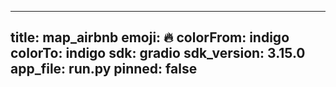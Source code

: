 
---
title: map_airbnb 
emoji: 🔥
colorFrom: indigo
colorTo: indigo
sdk: gradio
sdk_version: 3.15.0
app_file: run.py
pinned: false
---
